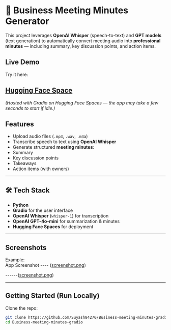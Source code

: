 # 📝 Business Meeting Minutes Generator

This project leverages **OpenAI Whisper** (speech-to-text) and **GPT models** (text generation) to automatically convert meeting audio into **professional minutes** — including summary, key discussion points, and action items.

##  Live Demo
Try it here:  
## [Hugging Face Space](https://huggingface.co/spaces/suyashsharma/business-meeting-minutes-gradio)

*(Hosted with Gradio on Hugging Face Spaces — the app may take a few seconds to start if idle.)*



## Features
-  Upload audio files (`.mp3`, `.wav`, `.m4a`)
-  Transcribe speech to text using **OpenAI Whisper**
-  Generate structured **meeting minutes**:
  - Summary
  - Key discussion points
  - Takeaways
  - Action items (with owners)

---

## 🛠 Tech Stack
- **Python**
- **Gradio** for the user interface
- **OpenAI Whisper** (`whisper-1`) for transcription
- **OpenAI GPT-4o-mini** for summarization & minutes
- **Hugging Face Spaces** for deployment

---

##  Screenshots


Example:  
App Screenshot ---- ([screenshot.png](https://github.com/Suyash84270/Business-meeting-minutes-gradio/blob/c13f1af357aa88ca6f4b816fabaff4efe8ee867f/Screenshot%202025-09-22%20102654.png))


------([screenshot.png](https://github.com/Suyash84270/Business-meeting-minutes-gradio/blob/fa349eb644837fa173e273f14dbb30a354e5fa48/Screenshot%202025-09-22%20102720.png))

---

##  Getting Started (Run Locally)
Clone the repo:
```bash
git clone https://github.com/Suyash84270/Business-meeting-minutes-gradio.git
cd Business-meeting-minutes-gradio

